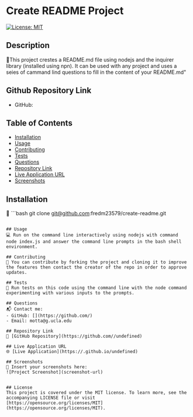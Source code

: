 # Create README Project
[![License: MIT](https://img.shields.io/badge/License-MIT-yellow.svg)](https://opensource.org/licenses/MIT) 

## Description
📝This project crestes a README.md file using nodejs and the inquirer library (installed using npn). It can be used with any project and uses a seies of cammand lind questions to fill in the content of your README.md"

## Github Repository Link
* GitHub: [](https://github.com/)

## Table of Contents
- [Installation](#installation)
- [Usage](#usage)
- [Contributing](#contributing)
- [Tests](#tests)
- [Questions](#questions)
- [Repository Link](#repository-link)
- [Live Application URL](#live-application-url)
- [Screenshots](#screenshots)

## Installation

🔧 ```bash
git clone git@github.com:fredm23579/create-readme.git
```

## Usage
💻 Run on the command line interactively using nodejs with command node index.js and answer the command line prompts in the bash shell environment.

## Contributing
🤝 You can contribute by forking the project and cloning it to improve the features then contact the creator of the repo in order to approve updates.

## Tests
🧪 Run tests on this code using the command line with the node command experimenting with various inputs to the prompts.

## Questions
📬 Contact me:
- GitHub: [](https://github.com/)
- Email: motta@g.ucla.edu

## Repository Link
🔗 [GitHub Repository](https://github.com//undefined)

## Live Application URL
🌐 [Live Application](https://.github.io/undefined)

## Screenshots
📸 Insert your screenshots here:
![Project Screenshot](screenshot-url)


## License  
This project is covered under the MIT license. To learn more, see the accompanying LICENSE file or visit [https://opensource.org/licenses/MIT](https://opensource.org/licenses/MIT).
   
